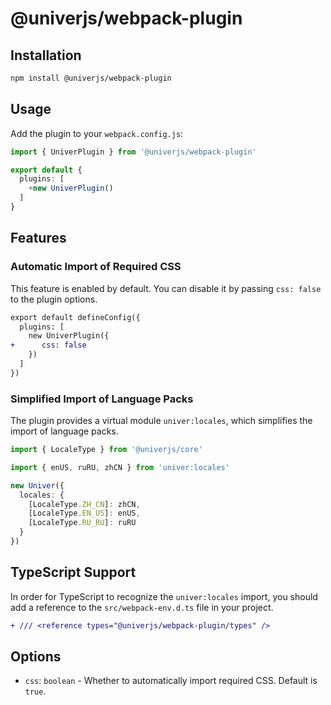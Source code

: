 # @univerjs/webpack-plugin

## Installation

```bash
npm install @univerjs/webpack-plugin
```

## Usage

Add the plugin to your `webpack.config.js`:

```typescript
import { UniverPlugin } from '@univerjs/webpack-plugin'

export default {
  plugins: [
    +new UniverPlugin()
  ]
}
```

## Features

### Automatic Import of Required CSS

This feature is enabled by default. You can disable it by passing `css: false` to the plugin options.

```diff
export default defineConfig({
  plugins: [
    new UniverPlugin({
+      css: false
    })
  ]
})
```

### Simplified Import of Language Packs

The plugin provides a virtual module `univer:locales`, which simplifies the import of language packs.

```typescript
import { LocaleType } from '@univerjs/core'

import { enUS, ruRU, zhCN } from 'univer:locales'

new Univer({
  locales: {
    [LocaleType.ZH_CN]: zhCN,
    [LocaleType.EN_US]: enUS,
    [LocaleType.RU_RU]: ruRU
  }
})
```

## TypeScript Support

In order for TypeScript to recognize the `univer:locales` import, you should add a reference to the `src/webpack-env.d.ts` file in your project.

```diff
+ /// <reference types="@univerjs/webpack-plugin/types" />
```

## Options

- `css`: `boolean` - Whether to automatically import required CSS. Default is `true`.
